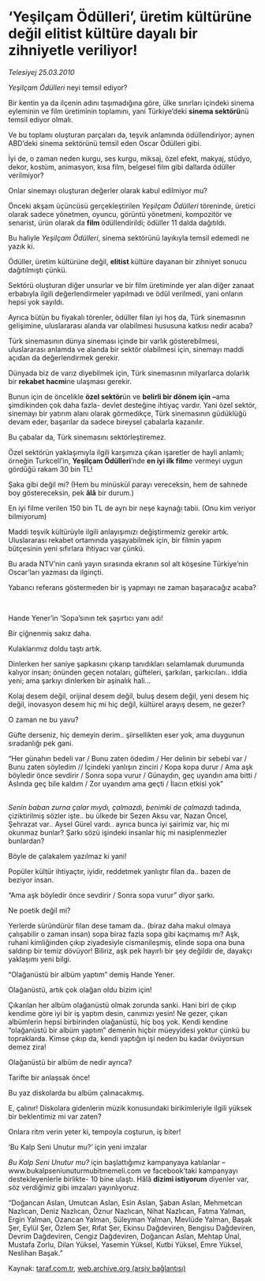 # ‘Yeşilçam Ödülleri’, üretim kültürüne değil elitist kültüre dayalı bir zihniyetle veriliyor!

*Telesiyej 25.03.2010*

<div class="yazi"><p><i>Yeşilçam Ödülleri</i> neyi temsil ediyor?</p>
<p>Bir kentin ya da ilçenin adını taşımadığına göre, ülke sınırları içindeki sinema eyleminin ve film üretiminin toplamını, yani Türkiye’deki <b>sinema sektörü</b>nü temsil ediyor olmalı. </p>
<p>Ve bu toplamı oluşturan parçaları da, teşvik anlamında ödüllendiriyor; aynen ABD’deki sinema sektörünü temsil eden Oscar Ödülleri gibi.</p>
<p>İyi de, o zaman neden kurgu, ses kurgu, miksaj, özel efekt, makyaj, stüdyo, dekor, kostüm, animasyon, kısa film, belgesel film gibi dallarda ödüller verilmiyor? </p>
<p>Onlar sinemayı oluşturan değerler olarak kabul edilmiyor mu? </p>
<p>Önceki akşam üçüncüsü gerçekleştirilen <i>Yeşilçam Ödülleri</i> töreninde, üretici olarak sadece yönetmen, oyuncu, görüntü yönetmeni, kompozitör ve senarist, ürün olarak da <b>film </b>ödüllendirildi; ödüller 11 dalda dağıtıldı. </p>
<p>Bu haliyle <i>Yeşilçam Ödülleri</i>, sinema sektörünü layıkıyla temsil edemedi ne yazık ki. </p>
<p>Ödüller, üretim kültürüne değil, <b>elitist</b> kültüre dayanan bir zihniyet sonucu dağıtılmıştı çünkü.</p>
<p>Sektörü oluşturan diğer unsurlar ve bir film üretiminde yer alan diğer zanaat erbabıyla ilgili değerlendirmeler yapılmadı ve ödül verilmedi, yani onların hepsi yok sayıldı. </p>
<p>Ayrıca bütün bu fiyakalı törenler, ödüller filan iyi hoş da, Türk sinemasının gelişimine, uluslararası alanda var olabilmesi hususuna katkısı nedir acaba? </p>
<p>Türk sinemasının dünya sineması içinde bir varlık gösterebilmesi, uluslararası anlamda ve alanda bir sektör olabilmesi için, sinemayı maddi açıdan da değerlendirmek gerekir. </p>
<p>Dünyada biz de varız diyebilmek için, Türk sinemasının milyarlarca dolarlık bir <b>rekabet hacmi</b>ne ulaşması gerekir. </p>
<p>Bunun için de öncelikle <b>özel sektör</b>ün ve <b>belirli bir dönem için</b> <b>–</b>ama şimdikinden çok daha fazla- devlet desteğine ihtiyaç vardır. Yani özel sektör, sinemayı bir yatırım alanı olarak görmedikçe, Türk sinemasının güdüklüğü devam eder, başarılar da sadece bireysel çabalarla kazanılır.</p>
<p>Bu çabalar da, Türk sinemasını sektörleştiremez.</p>
<p>Özel sektörün yaklaşımıyla ilgili karşımıza çıkan işaretler de hayli anlamlı; örneğin Turkcell’in, <b>Yeşilçam Ödülleri</b>’nde <b>en iyi ilk film</b>e vermeyi uygun gördüğü rakam 30 bin TL! </p>
<p>Şaka gibi değil mi? (Hem bu minüskül parayı vereceksin, hem de sahnede boy göstereceksin, pek <b>âlâ</b> bir durum.)</p>
<p>En iyi filme verilen 150 bin TL de ayrı bir neşe kaynağı tabii. (Onu kim veriyor bilmiyorum)</p>
<p>Maddi teşvik kültürüyle ilgili anlayışımızı değiştirmemiz gerekir artık. Uluslararası rekabet ortamında yaşayabilmek için, bir filmin yapım bütçesinin yeni sıfırlara ihtiyacı var çünkü. </p>
<p>Bu arada NTV’nin canlı yayın sırasında ekranın sol alt köşesine Türkiye’nin Oscar’ları yazması da ilginçti.</p>
<p>Yabancı referans göstermeden bir iş yapmayı ne zaman başaracağız acaba?</p>
<p><b> </b></p>
Hande Yener’in ‘Sopa’sının tek şaşırtıcı yanı adı!

<p>Bir çiğnenmiş sakız daha.</p>
<p>Kulaklarımız doldu taştı artık.</p>
<p>Dinlerken her saniye şapkasını çıkarıp tanıdıkları selamlamak durumunda kalıyor insan; önünden geçen notaları, güfteleri, şarkıları, şarkıcıları.. iddia yeni; ama şarkıyı dinlerken bir aşinalık hali...</p>
<p>Kolaj desem değil, orijinal desem değil, buluş desem değil, yeni desem hiç değil, inovasyon desem hiç mi hiç değil, kültürel arayış desem, ne gezer? </p>
<p>O zaman ne bu yavu? </p>
<p>Güfte derseniz, hiç demeyin derim.. şiirsellikten eser yok, ama duygunun sıradanlığı pek gani. </p>
<p>“Her günahın bedeli var / Bunu zaten ödedim / Her delinin bir sebebi var / Bunu zaten söyledim // İçindeki yanlışın zinciri / Kopa kopa durur / Ama aşk böyledir önce sevdirir / Sonra sopa vurur / Günaydın, geç uyandın ama bitti / Aslında geç bile kaldım / Zor uyandım ama geçti / İlacın etkisi yok”</p>
<p><i><br/>Senin baban zurna çalar mıydı, çalmazdı, benimki de çalmazdı</i> tadında, çiziktirilmiş sözler işte.. bu ülkede bir Sezen Aksu var, Nazan Öncel, Şehrazat var.. Aysel Gürel vardı.. ayrıca bunca iyi şairimiz var, hiç mi okunmaz bunlar? Şarkı sözü işindeki insanlar hiç mi nasiplenmezler bunlardan? </p>
<p>Böyle de çalakalem yazılmaz ki yani!</p>
<p>Popüler kültür ihtiyaçtır, iyidir, reddetmek yanlıştır filan da.. bazen de beziyor insan.</p>
<p>“Ama aşk böyledir önce sevdirir / Sonra sopa vurur” diyor şarkı. </p>
<p>Ne poetik değil mi?</p>
<p>Yerlerde süründürür filan dese tamam da.. (biraz daha makul olmaya çalışabilir o zaman insan) sopa biraz fazla sopa gibi kaçmamış mı? Aşk, ruhani kimliğinden çıkıp ziyadesiyle cismanileşmiş, elinde sopa ona buna saldırıp bir temiz dövüyor! Biliriz, aşk pek hayırlı bir şey değildir de, dayakçı yaklaşımı yeni bilgi.</p>
<p>“Olağanüstü bir albüm yaptım” demiş Hande Yener.</p>
<p>Olağanüstü, artık çok olağan oldu bizim için!</p>
<p>Çıkarılan her albüm olağanüstü olmak zorunda sanki. Hani biri de çıkıp kendime göre iyi bir iş yaptım desin, canımızı yesin! Ne gezer, çıkan albümlerin hepsi birbirinden olağanüstü, hiç boş yok. Kendi kendine “olağanüstü bir albüm yaptım” demenin hiçbir müeyyidesi yoktur çünkü bu topraklarda. Kimse çıkıp da, kendi yaptığın işi neden bu kadar övüyorsun demez zira! </p>
<p>Olağanüstü bir albüm de nedir ayrıca?</p>
<p>Tarifte bir anlaşsak önce!</p>
<p>Bu yaz diskolarda bu albüm çalınacakmış. </p>
<p>E, çalınır! Diskolara gidenlerin müzik konusundaki birikimleriyle ilgili yüksek bir beklentimiz mi var zaten?</p>
<p>Onlara ritm verin yeter ki, tempoyla coşturun, iş biter!</p>


‘Bu Kalp Seni Unutur mu?’ için yeni imzalar

<p><i>Bu Kalp Seni Unutur mu?</i> için başlattığımız kampanyaya katılanlar –www.bukalpseniunuturmubitmemeli.com ve facebook’taki kampanyayı destekleyenlerle birlikte- 10 bine ulaştı. Hâlâ <b>dizimi istiyorum</b> diyenler var, söz verdiğimiz gibi imzaları yayınlıyoruz.</p>
<p>“Doğancan Aslan, Umutcan Aslan, Esin Aslan, Şaban Aslan, Mehmetcan Nazlıcan, Deniz Nazlıcan, Öznur Nazlıcan, Nihat Nazlıcan, Fatma Yalman, Ergin Yalman, Ozancan Yalman, Süleyman Yalman, Mevlüde Yalman, Başak Şer, Eylül Şer, Özlem Şer, Rıfat Şer, Ekinsu Dağdeviren, Bengisu Dağdeviren, Devrim Dağdeviren, Cengiz Dağdeviren, Doğancan Aslan, Mehtap Ünal, Mustafa Zorlu, Dilan Yüksel, Yasemin Yüksel, Kutbi Yüksel, Emre Yüksel, Neslihan Başak.”</p></div>

Kaynak: [taraf.com.tr](http://www.taraf.com.tr:80/makale/10614.htm), [web.archive.org (arşiv bağlantısı)](http://web.archive.org/web/20100328070412/http://www.taraf.com.tr:80/makale/10614.htm)
